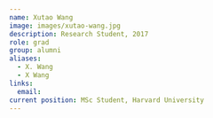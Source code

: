 ```yaml
---
name: Xutao Wang
image: images/xutao-wang.jpg
description: Research Student, 2017
role: grad
group: alumni
aliases:
  - X. Wang
  - X Wang
links:
  email:
current position: MSc Student, Harvard University
---
```


